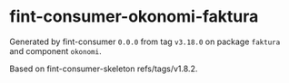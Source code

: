 # fint-consumer-okonomi-faktura

Generated by fint-consumer `0.0.0` from tag `v3.18.0` on package `faktura` and component `okonomi`.

Based on fint-consumer-skeleton refs/tags/v1.8.2.
